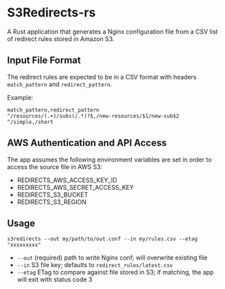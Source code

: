 # S3Redirects-rs

A Rust application that generates a Nginx configuration file from a CSV list
of redirect rules stored in Amazon S3.

## Input File Format
The redirect rules are expected to be in a CSV format with headers
`match_pattern` and `redirect_pattern`.

Example:
```csv
match_pattern,redirect_pattern
^/resources/(.+)/subs(/.*)?$,/new-resources/$1/new-sub$2
^/simple,/short
```

## AWS Authentication and API Access
The app assumes the following environment variables are set in order to access
the source file in AWS S3:

* REDIRECTS_AWS_ACCESS_KEY_ID
* REDIRECTS_AWS_SECRET_ACCESS_KEY
* REDIRECTS_S3_BUCKET
* REDIRECTS_S3_REGION

## Usage
```
s3redirects --out my/path/to/out.conf --in my/rules.csv --etag "xxxxxxxxx"
```

* `--out` (required) path to write Nginx conf; will overwrite existing file
* `--in` S3 file key; defaults to `redirect_rules/latest.csv`
* `--etag` ETag to compare against file stored in S3; if matching, the app will
exit with status code 3
